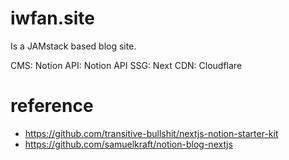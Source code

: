 # iwfan.site

Is a JAMstack based blog site.

CMS: Notion
API: Notion API
SSG: Next
CDN: Cloudflare

# reference

- https://github.com/transitive-bullshit/nextjs-notion-starter-kit
- https://github.com/samuelkraft/notion-blog-nextjs
